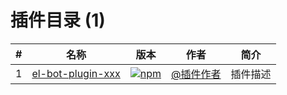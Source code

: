 # 插件目录 (1)

|#|名称|版本|作者|简介|
|-|---|---|----|---|
|1|[el-bot-plugin-xxx](https://github.com/插件作者/el-bot-plugin-xxx)|[![npm](https://img.shields.io/npm/v/el-bot-plugin-xxx)](https://www.npmjs.com/package/el-bot-plugin-xxx)|[@插件作者](https://github.com/插件作者)|插件描述|
